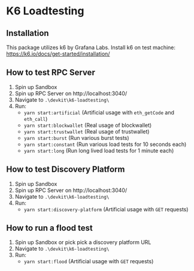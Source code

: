 # K6 Loadtesting

## Installation

This package utilizes k6 by Grafana Labs.
Install k6 on test machine: https://k6.io/docs/get-started/installation/

## How to test RPC Server

1. Spin up Sandbox
2. Spin up RPC Server on http://localhost:3040/
3. Navigate to `.\devkit\k6-loadtesting\`
4. Run:
   - `yarn start:artificial` (Artificial usage with `eth_getCode` and `eth_call`)
   - `yarn start:blockwallet` (Real usage of blockwallet)
   - `yarn start:trustwallet` (Real usage of trustwallet)
   - `yarn start:burst` (Run various burst tests)
   - `yarn start:constant` (Run various load tests for 10 seconds each)
   - `yarn start:long` (Run long lived load tests for 1 minute each)

## How to test Discovery Platform

1. Spin up Sandbox
2. Spin up RPC Server on http://localhost:3040/
3. Navigate to `.\devkit\k6-loadtesting\`
4. Run:
   - `yarn start:discovery-platform` (Artificial usage with `GET` requests)

## How to run a flood test

1. Spin up Sandbox or pick pick a discovery platform URL
2. Navigate to `.\devkit\k6-loadtesting\`
3. Run:
   - `yarn start:flood` (Artificial usage with `GET` requests)
